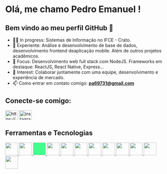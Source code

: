 # Olá, me chamo Pedro Emanuel !
## Bem vindo ao meu perfil GitHub 👋

- 👨‍🎓 In progress: Sistemas de Informação no IFCE - Crato.
- 🔭 Experiente: Análise e desenvolvimento de base de dados, desenvolvimento frontend deaplicação mobile. Além de outros projetos acadêmicos.
- 🌱 Focus: Desenvolvimento web full stack com NodeJS. Frameworks em destaque: ReactJS, React Native, Express...
- 👯 Interest: Colaborar juntamente com uma equipe, desenvolvimento e experiência de mercado.
- 📫 Como entrar em contato comigo: **pa69731@gmail.com**

## Conecte-se comigo:
<p align="left">
<a href="https://www.linkedin.com/in/pedro-almeida-b39a9019b/" target="blank"><img align="center" src="https://raw.githubusercontent.com/rahuldkjain/github-profile-readme-generator/master/src/images/icons/Social/linked-in-alt.svg" alt="https://www.linkedin.com/in/jeferson-mendes/" height="30" width="40" /></a>
<a href="https://instagram.com/pedro_emanuel.21" target="blank"><img align="center" src="https://raw.githubusercontent.com/rahuldkjain/github-profile-readme-generator/master/src/images/icons/Social/instagram.svg" alt="instagram.com/jeffmendes__" height="30" width="40" /></a>
</p>


## Ferramentas e Tecnologias
<p>
  <a href="https://www.w3schools.com/git/" target="blank">
    <img src="https://cdn.jsdelivr.net/gh/devicons/devicon/icons/git/git-original.svg" width="40" height="40"/>
  </a>
  <a href="https://www.w3schools.com/css/" target="blank">
    <img src="https://cdn.jsdelivr.net/gh/devicons/devicon/icons/css3/css3-original.svg" width="40" height="40"/>
  </a>
  <a href="https://expressjs.com/pt-br/" target="blank">
    <img style="background-color:#42fe8c; src="https://cdn.jsdelivr.net/gh/devicons/devicon/icons/express/express-original.svg" width="40" height="40"/>
  </a>
  <a href="https://www.w3schools.com/html/default.asp" target="blank">
    <img src="https://cdn.jsdelivr.net/gh/devicons/devicon/icons/html5/html5-original.svg" width="40" height="40"/>
  <a>
  <a href="https://www.w3schools.com/js/default.asp" target="blank">
    <img src="https://cdn.jsdelivr.net/gh/devicons/devicon/icons/javascript/javascript-original.svg" width="40" height="40"/>
  </a>
  <a href="https://www.w3schools.com/java/default.asp" target="blank">
    <img src="https://cdn.jsdelivr.net/gh/devicons/devicon/icons/java/java-original.svg" width="40" height="40"/>
  </a>   
  <a href="https://www.w3schools.com/css/" target="blank">
    <img src="https://cdn.jsdelivr.net/gh/devicons/devicon/icons/nodejs/nodejs-original.svg" width="40" height="40"/>
  </a>
  <a href="https://www.w3schools.com/nodejs/" target="blank">
    <img src="https://cdn.jsdelivr.net/gh/devicons/devicon/icons/postgresql/postgresql-original.svg" width="40" height="40"/>
  </a>  
  <a href="https://https://firebase.google.com/" target="blank">
    <img src="https://cdn.jsdelivr.net/gh/devicons/devicon/icons/firebase/firebase-plain.svg" width="40" height="40"/>
  </a> 
  <a href="https://www.mongodb.com/" target="blank">
    <img src="https://cdn.jsdelivr.net/gh/devicons/devicon/icons/mongodb/mongodb-original.svg" width="40" height="40"/>
  </a> 
  <a href="https://pt-br.reactjs.org/" target="blank">
    <img src="https://cdn.jsdelivr.net/gh/devicons/devicon/icons/react/react-original.svg" width="40" height="40"/>
  </a>
  <a href="[https://www.w3schools.com/css/](https://www.python.org/)" target="blank">
    <img src="https://cdn.jsdelivr.net/gh/devicons/devicon/icons/python/python-original.svg" width="40" height="40"/>
  </a>
</p>
